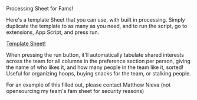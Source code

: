Processing Sheet for Fams!

Here's a template Sheet that you can use, with built in processing. Simply duplicate the template to as many as you need, and to run the script, go to extensions, App Script, and press run.

[Template Sheet!](https://docs.google.com/spreadsheets/d/1X3orOo80gArSYGe9bnIVd9u70BE3sEyP1hEV-j3QBq4/edit?usp=sharing)


When pressing the run button, it'll automatically tabulate shared interests across the team for all columns in the preference section per person, giving the name of who likes it, and how many people in the team like it, sorted! Useful for organizing hoops, buying snacks for the team, or stalking people.

For an example of this filled out, please contact Matthew Nieva (not opensourcing my team's fam sheet for security reasons)
